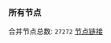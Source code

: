 ### 所有节点
合并节点总数: `27272`
[节点链接](https://github.com/qjlxg/586/raw/refs/heads/master/sub/sub_merge_base64.txt)


